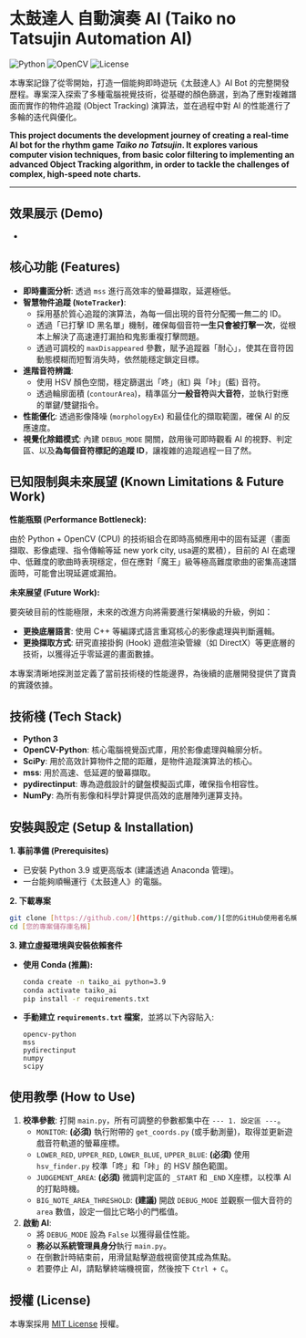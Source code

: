 # 太鼓達人 自動演奏 AI (Taiko no Tatsujin Automation AI)

![Python](https://img.shields.io/badge/Python-3.9%2B-blue?logo=python)
![OpenCV](https://img.shields.io/badge/OpenCV-4.x-blue?logo=opencv)
![License](https://img.shields.io/badge/License-MIT-green)

本專案記錄了從零開始，打造一個能夠即時遊玩《太鼓達人》AI Bot 的完整開發歷程。專案深入探索了多種電腦視覺技術，從基礎的顏色篩選，到為了應對複雜譜面而實作的物件追蹤 (Object Tracking) 演算法，並在過程中對 AI 的性能進行了多輪的迭代與優化。

**This project documents the development journey of creating a real-time AI bot for the rhythm game *Taiko no Tatsujin*. It explores various computer vision techniques, from basic color filtering to implementing an advanced **Object Tracking** algorithm, in order to tackle the challenges of complex, high-speed note charts.**

---

## 效果展示 (Demo)

*

## 核心功能 (Features)

* **即時畫面分析**: 透過 `mss` 進行高效率的螢幕擷取，延遲極低。
* **智慧物件追蹤 (`NoteTracker`)**:
    * 採用基於質心追蹤的演算法，為每一個出現的音符分配獨一無二的 ID。
    * 透過「已打擊 ID 黑名單」機制，確保每個音符**一生只會被打擊一次**，從根本上解決了高速連打漏拍和鬼影重複打擊問題。
    * 透過可調校的 `maxDisappeared` 參數，賦予追蹤器「耐心」，使其在音符因動態模糊而短暫消失時，依然能穩定鎖定目標。
* **進階音符辨識**:
    * 使用 HSV 顏色空間，穩定篩選出「咚」(紅) 與「咔」(藍) 音符。
    * 透過輪廓面積 (`contourArea`)，精準區分**一般音符**與**大音符**，並執行對應的單鍵/雙鍵指令。
* **性能優化**: 透過影像降噪 (`morphologyEx`) 和最佳化的擷取範圍，確保 AI 的反應速度。
* **視覺化除錯模式**: 內建 `DEBUG_MODE` 開關，啟用後可即時觀看 AI 的視野、判定區、以及**為每個音符標記的追蹤 ID**，讓複雜的追蹤過程一目了然。

## 已知限制與未來展望 (Known Limitations & Future Work)

**性能瓶頸 (Performance Bottleneck):**

由於 Python + OpenCV (CPU) 的技術組合在即時高頻應用中的固有延遲（畫面擷取、影像處理、指令傳輸等延 new york city, usa遲的累積），目前的 AI 在處理中、低難度的歌曲時表現穩定，但在應對「魔王」級等極高難度歌曲的密集高速譜面時，可能會出現延遲或漏拍。

**未來展望 (Future Work):**

要突破目前的性能極限，未來的改進方向將需要進行架構級的升級，例如：
* **更換底層語言**: 使用 C++ 等編譯式語言重寫核心的影像處理與判斷邏輯。
* **更換擷取方式**: 研究直接掛鉤 (Hook) 遊戲渲染管線（如 DirectX）等更底層的技術，以獲得近乎零延遲的畫面數據。

本專案清晰地探測並定義了當前技術棧的性能邊界，為後續的底層開發提供了寶貴的實踐依據。

## 技術棧 (Tech Stack)

* **Python 3**
* **OpenCV-Python**: 核心電腦視覺函式庫，用於影像處理與輪廓分析。
* **SciPy**: 用於高效計算物件之間的距離，是物件追蹤演算法的核心。
* **mss**: 用於高速、低延遲的螢幕擷取。
* **pydirectinput**: 專為遊戲設計的鍵盤模擬函式庫，確保指令相容性。
* **NumPy**: 為所有影像和科學計算提供高效的底層陣列運算支持。

## 安裝與設定 (Setup & Installation)

**1. 事前準備 (Prerequisites)**
* 已安裝 Python 3.9 或更高版本 (建議透過 Anaconda 管理)。
* 一台能夠順暢運行《太鼓達人》的電腦。

**2. 下載專案**
```bash
git clone [https://github.com/](https://github.com/)[您的GitHub使用者名稱]/[您的專案儲存庫名稱].git
cd [您的專案儲存庫名稱]
```

**3. 建立虛擬環境與安裝依賴套件**
* **使用 Conda (推薦):**
    ```bash
    conda create -n taiko_ai python=3.9
    conda activate taiko_ai
    pip install -r requirements.txt
    ```
* **手動建立 `requirements.txt` 檔案**，並將以下內容貼入:
    ```
    opencv-python
    mss
    pydirectinput
    numpy
    scipy
    ```

## 使用教學 (How to Use)

1.  **校準參數**: 打開 `main.py`，所有可調整的參數都集中在 `--- 1. 設定區 ---`。
    * `MONITOR`: **(必須)** 執行附帶的 `get_coords.py` (或手動測量)，取得並更新遊戲音符軌道的螢幕座標。
    * `LOWER_RED`, `UPPER_RED`, `LOWER_BLUE`, `UPPER_BLUE`: **(必須)** 使用 `hsv_finder.py` 校準「咚」和「咔」的 HSV 顏色範圍。
    * `JUDGEMENT_AREA`: **(必須)** 微調判定區的 `_START` 和 `_END` X座標，以校準 AI 的打點時機。
    * `BIG_NOTE_AREA_THRESHOLD`: **(建議)** 開啟 `DEBUG_MODE` 並觀察一個大音符的 `area` 數值，設定一個比它略小的門檻值。
2.  **啟動 AI**:
    * 將 `DEBUG_MODE` 設為 `False` 以獲得最佳性能。
    * **務必以系統管理員身分**執行 `main.py`。
    * 在倒數計時結束前，用滑鼠點擊遊戲視窗使其成為焦點。
    * 若要停止 AI，請點擊終端機視窗，然後按下 `Ctrl + C`。


## 授權 (License)

本專案採用 [MIT License](https://choosealicense.com/licenses/mit/) 授權。
